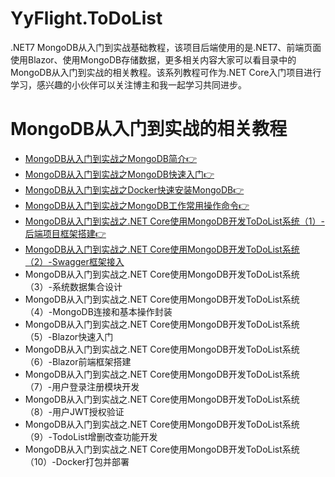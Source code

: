 # YyFlight.ToDoList
.NET7 MongoDB从入门到实战基础教程，该项目后端使用的是.NET7、前端页面使用Blazor、使用MongoDB存储数据，更多相关内容大家可以看目录中的MongoDB从入门到实战的相关教程。该系列教程可作为.NET Core入门项目进行学习，感兴趣的小伙伴可以关注博主和我一起学习共同进步。

# MongoDB从入门到实战的相关教程
- [MongoDB从入门到实战之MongoDB简介👉](https://www.cnblogs.com/Can-daydayup/p/16797608.html)
- [MongoDB从入门到实战之MongoDB快速入门👉](https://www.cnblogs.com/Can-daydayup/p/16804415.html)
- [MongoDB从入门到实战之Docker快速安装MongoDB👉](https://www.cnblogs.com/Can-daydayup/p/16838976.html)
- [MongoDB从入门到实战之MongoDB工作常用操作命令👉](https://www.cnblogs.com/Can-daydayup/p/16840085.html)
- [MongoDB从入门到实战之.NET Core使用MongoDB开发ToDoList系统（1）-后端项目框架搭建👉](https://www.cnblogs.com/Can-daydayup/p/17020707.html)
- [MongoDB从入门到实战之.NET Core使用MongoDB开发ToDoList系统（2）-Swagger框架接入](https://www.cnblogs.com/Can-daydayup/p/17020885.html)
- MongoDB从入门到实战之.NET Core使用MongoDB开发ToDoList系统（3）-系统数据集合设计
- MongoDB从入门到实战之.NET Core使用MongoDB开发ToDoList系统（4）-MongoDB连接和基本操作封装
- MongoDB从入门到实战之.NET Core使用MongoDB开发ToDoList系统（5）-Blazor快速入门
- MongoDB从入门到实战之.NET Core使用MongoDB开发ToDoList系统（6）-Blazor前端框架搭建
- MongoDB从入门到实战之.NET Core使用MongoDB开发ToDoList系统（7）-用户登录注册模块开发
- MongoDB从入门到实战之.NET Core使用MongoDB开发ToDoList系统（8）-用户JWT授权验证
- MongoDB从入门到实战之.NET Core使用MongoDB开发ToDoList系统（9）-TodoList增删改查功能开发
- MongoDB从入门到实战之.NET Core使用MongoDB开发ToDoList系统（10）-Docker打包并部署
